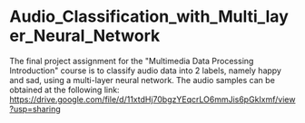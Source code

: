 # Audio_Classification_with_Multi_layer_Neural_Network
The final project assignment for the "Multimedia Data Processing Introduction" course is to classify audio data into 2 labels, namely happy and sad, using a multi-layer neural network.
The audio samples can be obtained at the following link: https://drive.google.com/file/d/11xtdHj70bgzYEqcrLO6mmJis6pGkIxmf/view?usp=sharing
